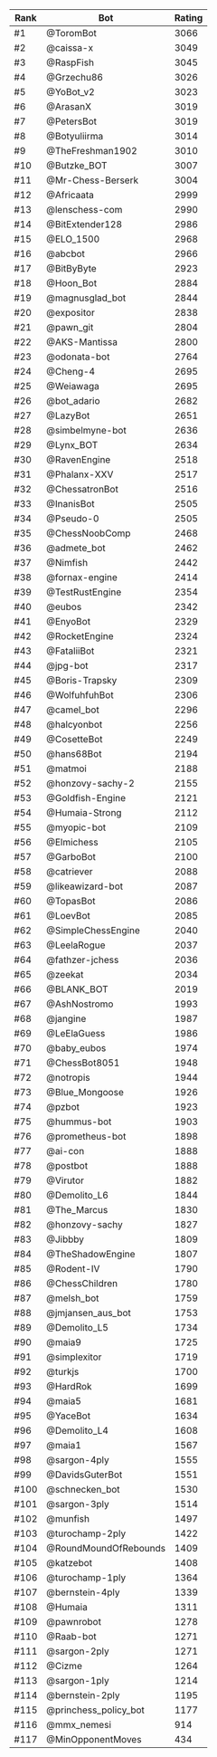 Rank|Bot|Rating
---|---|---
#1|@ToromBot|3066
#2|@caissa-x|3049
#3|@RaspFish|3045
#4|@Grzechu86|3026
#5|@YoBot_v2|3023
#6|@ArasanX|3019
#7|@PetersBot|3019
#8|@Botyuliirma|3014
#9|@TheFreshman1902|3010
#10|@Butzke_BOT|3007
#11|@Mr-Chess-Berserk|3004
#12|@Africaata|2999
#13|@lenschess-com|2990
#14|@BitExtender128|2986
#15|@ELO_1500|2968
#16|@abcbot|2966
#17|@BitByByte|2923
#18|@Hoon_Bot|2884
#19|@magnusglad_bot|2844
#20|@expositor|2838
#21|@pawn_git|2804
#22|@AKS-Mantissa|2800
#23|@odonata-bot|2764
#24|@Cheng-4|2695
#25|@Weiawaga|2695
#26|@bot_adario|2682
#27|@LazyBot|2651
#28|@simbelmyne-bot|2636
#29|@Lynx_BOT|2634
#30|@RavenEngine|2518
#31|@Phalanx-XXV|2517
#32|@ChessatronBot|2516
#33|@InanisBot|2505
#34|@Pseudo-0|2505
#35|@ChessNoobComp|2468
#36|@admete_bot|2462
#37|@Nimfish|2442
#38|@fornax-engine|2414
#39|@TestRustEngine|2354
#40|@eubos|2342
#41|@EnyoBot|2329
#42|@RocketEngine|2324
#43|@FataliiBot|2321
#44|@jpg-bot|2317
#45|@Boris-Trapsky|2309
#46|@WolfuhfuhBot|2306
#47|@camel_bot|2296
#48|@halcyonbot|2256
#49|@CosetteBot|2249
#50|@hans68Bot|2194
#51|@matmoi|2188
#52|@honzovy-sachy-2|2155
#53|@Goldfish-Engine|2121
#54|@Humaia-Strong|2112
#55|@myopic-bot|2109
#56|@Elmichess|2105
#57|@GarboBot|2100
#58|@catriever|2088
#59|@likeawizard-bot|2087
#60|@TopasBot|2086
#61|@LoevBot|2085
#62|@SimpleChessEngine|2040
#63|@LeelaRogue|2037
#64|@fathzer-jchess|2036
#65|@zeekat|2034
#66|@BLANK_BOT|2019
#67|@AshNostromo|1993
#68|@jangine|1987
#69|@LeElaGuess|1986
#70|@baby_eubos|1974
#71|@ChessBot8051|1948
#72|@notropis|1944
#73|@Blue_Mongoose|1926
#74|@pzbot|1923
#75|@hummus-bot|1903
#76|@prometheus-bot|1898
#77|@ai-con|1888
#78|@postbot|1888
#79|@Virutor|1882
#80|@Demolito_L6|1844
#81|@The_Marcus|1830
#82|@honzovy-sachy|1827
#83|@Jibbby|1809
#84|@TheShadowEngine|1807
#85|@Rodent-IV|1790
#86|@ChessChildren|1780
#87|@melsh_bot|1759
#88|@jmjansen_aus_bot|1753
#89|@Demolito_L5|1734
#90|@maia9|1725
#91|@simplexitor|1719
#92|@turkjs|1700
#93|@HardRok|1699
#94|@maia5|1681
#95|@YaceBot|1634
#96|@Demolito_L4|1608
#97|@maia1|1567
#98|@sargon-4ply|1555
#99|@DavidsGuterBot|1551
#100|@schnecken_bot|1530
#101|@sargon-3ply|1514
#102|@munfish|1497
#103|@turochamp-2ply|1422
#104|@RoundMoundOfRebounds|1409
#105|@katzebot|1408
#106|@turochamp-1ply|1364
#107|@bernstein-4ply|1339
#108|@Humaia|1311
#109|@pawnrobot|1278
#110|@Raab-bot|1271
#111|@sargon-2ply|1271
#112|@Cizme|1264
#113|@sargon-1ply|1214
#114|@bernstein-2ply|1195
#115|@princhess_policy_bot|1177
#116|@mmx_nemesi|914
#117|@MinOpponentMoves|434
